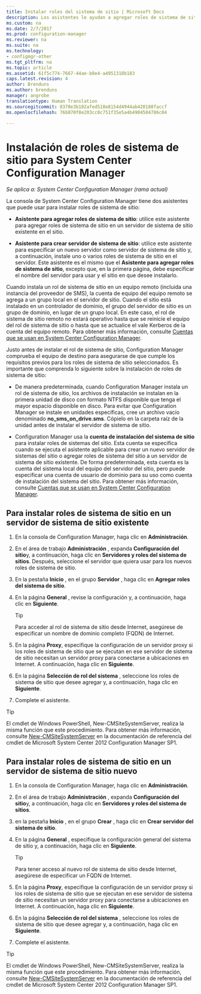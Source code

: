 ```yaml
---
title: Instalar roles del sistema de sitio | Microsoft Docs
description: Los asistentes le ayudan a agregar roles de sistema de sitio en un servidor de sistema de sitio nuevo o existente en el sitio.
ms.custom: na
ms.date: 2/7/2017
ms.prod: configuration-manager
ms.reviewer: na
ms.suite: na
ms.technology:
- configmgr-other
ms.tgt_pltfrm: na
ms.topic: article
ms.assetid: 61f5c774-7667-44ae-b8e4-a4951318b183
caps.latest.revision: 4
author: Brenduns
ms.author: brenduns
manager: angrobe
translationtype: Human Translation
ms.sourcegitcommit: 8370e3b102afed518e8154d4944ab420188faccf
ms.openlocfilehash: 76b070f8e203cc0c751f35e5a4b4904504786c04

---
```

# <a name="install-site-system-roles-for-system-center-configuration-manager"></a>Instalación de roles de sistema de sitio para System Center Configuration Manager

*Se aplica a: System Center Configuration Manager (rama actual)*

La consola de System Center Configuration Manager tiene dos asistentes que puede usar para instalar roles de sistema de sitio:  

-   **Asistente para agregar roles de sistema de sitio**: utilice este asistente para agregar roles de sistema de sitio en un servidor de sistema de sitio existente en el sitio.  

-   **Asistente para crear servidor de sistema de sitio**: utilice este asistente para especificar un nuevo servidor como servidor de sistema de sitio y, a continuación, instale uno o varios roles de sistema de sitio en el servidor. Este asistente es el mismo que el **Asistente para agregar roles de sistema de sitio**, excepto que, en la primera página, debe especificar el nombre del servidor para usar y el sitio en que desee instalarlo.  

Cuando instala un rol de sistema de sitio en un equipo remoto (incluida una instancia del proveedor de SMS), la cuenta de equipo del equipo remoto se agrega a un grupo local en el servidor de sitio. Cuando el sitio está instalado en un controlador de dominio, el grupo del servidor de sitio es un grupo de dominio, en lugar de un grupo local. En este caso, el rol de sistema de sitio remoto no estará operativo hasta que se reinicie el equipo del rol de sistema de sitio o hasta que se actualice el vale Kerberos de la cuenta del equipo remoto. Para obtener más información, consulte [Cuentas que se usan en System Center Configuration Manager](../../../../core/plan-design/hierarchy/accounts.md).  

Justo antes de instalar el rol de sistema de sitio, Configuration Manager comprueba el equipo de destino para asegurarse de que cumple los requisitos previos para los roles de sistema de sitio seleccionados. Es importante que comprenda lo siguiente sobre la instalación de roles de sistema de sitio:  

-   De manera predeterminada, cuando Configuration Manager instala un rol de sistema de sitio, los archivos de instalación se instalan en la primera unidad de disco con formato NTFS disponible que tenga el mayor espacio disponible en disco. Para evitar que Configuration Manager se instale en unidades específicas, cree un archivo vacío denominado **no_sms_on_drive.sms**. Cópielo en la carpeta raíz de la unidad antes de instalar el servidor de sistema de sitio.  

-   Configuration Manager usa la **cuenta de instalación del sistema de sitio** para instalar roles de sistemas del sitio. Esta cuenta se especifica cuando se ejecuta el asistente aplicable para crear un nuevo servidor de sistemas del sitio o agregar roles de sistema del sitio a un servidor de sistema de sitio existente. De forma predeterminada, esta cuenta es la cuenta del sistema local del equipo del servidor del sitio, pero puede especificar una cuenta de usuario de dominio para su uso como cuenta de instalación del sistema del sitio. Para obtener más información, consulte [Cuentas que se usan en System Center Configuration Manager](../../../../core/plan-design/hierarchy/accounts.md).  

##  <a name="a-namebkmkinstalla-to-install-site-system-roles-on-an-existing-site-system-server"></a><a name="bkmk_Install"></a> Para instalar roles de sistema de sitio en un servidor de sistema de sitio existente  

1.  En la consola de Configuration Manager, haga clic en **Administración**.  

2.  En el área de trabajo **Administración** , expanda **Configuración del sitio**y, a continuación, haga clic en **Servidores y roles del sistema de sitios**. Después, seleccione el servidor que quiera usar para los nuevos roles de sistema de sitio.  

3.  En la pestaña **Inicio** , en el grupo **Servidor** , haga clic en **Agregar roles del sistema de sitio**.  

4.  En la página **General** , revise la configuración y, a continuación, haga clic en **Siguiente**.  

    > [!TIP]  
    >  Para acceder al rol de sistema de sitio desde Internet, asegúrese de especificar un nombre de dominio completo (FQDN) de Internet.  

5.  En la página **Proxy**, especifique la configuración de un servidor proxy si los roles de sistema de sitio que se ejecutan en ese servidor de sistema de sitio necesitan un servidor proxy para conectarse a ubicaciones en Internet. A continuación, haga clic en **Siguiente**.  

6.  En la página **Selección de rol del sistema** , seleccione los roles de sistema de sitio que desee agregar y, a continuación, haga clic en **Siguiente**.  

7.  Complete el asistente.  

> [!TIP]  
>  El cmdlet de Windows PowerShell, New-CMSiteSystemServer, realiza la misma función que este procedimiento. Para obtener más información, consulte [New-CMSiteSystemServer](http://go.microsoft.com/fwlink/p/?LinkID=271414) en la documentación de referencia del cmdlet de Microsoft System Center 2012 Configuration Manager SP1.  

## <a name="to-install-site-system-roles-on-a-new-site-system-server"></a>Para instalar roles de sistema de sitio en un servidor de sistema de sitio nuevo  

1.  En la consola de Configuration Manager, haga clic en **Administración**.  

2.  En el área de trabajo **Administración** , expanda **Configuración del sitio**y, a continuación, haga clic en **Servidores y roles del sistema de sitios**.  

3.  en la pestaña **Inicio** , en el grupo **Crear** , haga clic en **Crear servidor del sistema de sitio**.  

4.  En la página **General** , especifique la configuración general del sistema de sitio y, a continuación, haga clic en **Siguiente**.  

    > [!TIP]  
    >  Para tener acceso al nuevo rol de sistema de sitio desde Internet, asegúrese de especificar un FQDN de Internet.  

5.  En la página **Proxy**, especifique la configuración de un servidor proxy si los roles de sistema de sitio que se ejecutan en ese servidor de sistema de sitio necesitan un servidor proxy para conectarse a ubicaciones en Internet. A continuación, haga clic en **Siguiente**.  

6.  En la página **Selección de rol del sistema** , seleccione los roles de sistema de sitio que desee agregar y, a continuación, haga clic en **Siguiente**.  

7.  Complete el asistente.  

> [!TIP]  
>  El cmdlet de Windows PowerShell, New-CMSiteSystemServer, realiza la misma función que este procedimiento. Para obtener más información, consulte [New-CMSiteSystemServer](http://go.microsoft.com/fwlink/p/?LinkID=271414) en la documentación de referencia del cmdlet de Microsoft System Center 2012 Configuration Manager SP1.  



<!--HONumber=Feb17_HO2-->


